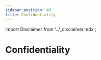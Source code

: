 ```yaml
---
sidebar_position: 40
title: Confidentiality
---
```


import Disclaimer from '../\_disclaimer.mdx';

<Disclaimer />

# Confidentiality
